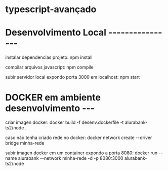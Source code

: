 # typescript-avançado

# Desenvolvimento Local ----------------
 instalar dependencias projeto: 
 npm install
 
 compilar arquivos javascript: 
 npm compile
 
 subir servidor local expondo porta 3000 em localhost: 
 npm start 

# DOCKER em ambiente desenvolvimento ---
 criar imagen docker: 
 docker build -f desenv.dockerfile -t alurabank-ts2/node .
 
 caso não tenha criado rede no docker: 
 docker network create --driver bridge minha-rede
 
 subir imagen docker em um container expondo a porta 8080: 
 docker run --name alurabank --network minha-rede -d -p 8080:3000 alurabank-ts2/node
